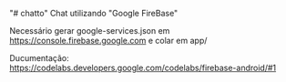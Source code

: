 "# chatto" 
Chat utilizando "Google FireBase"

Necessário gerar google-services.json em https://console.firebase.google.com e colar em app/

Ducumentação:
https://codelabs.developers.google.com/codelabs/firebase-android/#1
